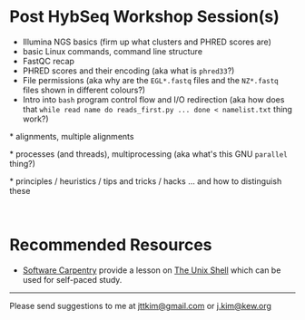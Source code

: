 [Software Carpentry]:https://software-carpentry.org/
[The Unix Shell]:http://swcarpentry.github.io/shell-novice/
# Post HybSeq Workshop Session(s)

* Illumina NGS basics (firm up what clusters and PHRED scores are)
* basic Linux commands, command line structure
* FastQC recap
* PHRED scores and their encoding (aka what is `phred33`?)
* File permissions (aka why are the `EGL*.fastq` files and the `NZ*.fastq` files shown in different colours?)
* Intro into `bash` program control flow and I/O redirection (aka how does that `while read name do reads_first.py ... done < namelist.txt` thing work?)

* alignments, multiple alignments

* processes (and threads), multiprocessing (aka what's this GNU `parallel` thing?)

* principles / heuristics / tips and tricks / hacks ... and how to distinguish these

  
# Recommended Resources

* [Software Carpentry] provide a lesson on [The Unix Shell] which can
  be used for self-paced study.

-----

Please send suggestions to me at <jttkim@gmail.com> or <j.kim@kew.org>

